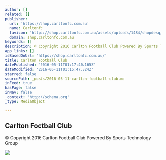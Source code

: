 ```yaml
---
author: []
related: []
publisher:
  url: 'https://shop.carltonfc.com.au'
  name: Carltonfc
  favicon: 'https://shop.carltonfc.com.au/assets/uploads/1484/shopdesq/logo/CAR-3041-1114-Shop-Logo-Thumbnail1.png'
  domain: shop.carltonfc.com.au
keywords: []
description: © Copyright 2016 Carlton Football Club Powered By Sports Technology Group
app_links: []
isBasedOnUrl: 'https://shop.carltonfc.com.au/'
title: Carlton Football Club
datePublished: '2016-05-11T01:17:40.165Z'
dateModified: '2016-05-11T01:15:47.524Z'
starred: false
sourcePath: _posts/2016-05-11-carlton-football-club.md
inFeed: true
hasPage: false
inNav: false
_context: 'http://schema.org'
_type: MediaObject

---
```

<article style=""><h1>Carlton Football Club</h1><p>© Copyright 2016 Carlton Football Club Powered By Sports Technology Group</p><img src="https://shop.carltonfc.com.au/assets/uploads/1484/shopdesq/sliders/Ugly-Sweater-Special-940x360(3).jpg" /></article>